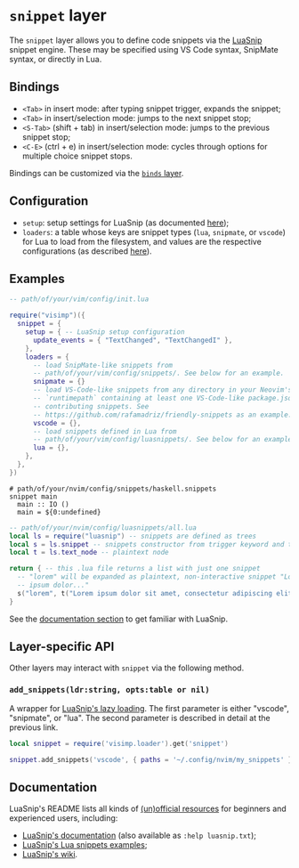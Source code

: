 # `snippet` layer

The `snippet` layer allows you to define code snippets via the
[LuaSnip](https://github.com/l3mon4d3/luasnip) snippet engine. These may be
specified using VS Code syntax, SnipMate syntax, or directly in Lua.

## Bindings

- `<Tab>` in insert mode: after typing snippet trigger, expands the snippet;
- `<Tab>` in insert/selection mode: jumps to the next snippet stop;
- `<S-Tab>` (shift + tab) in insert/selection mode: jumps to the previous
  snippet stop;
- `<C-E>` (ctrl + e) in insert/selection mode: cycles through options for
  multiple choice snippet stops.

Bindings can be customized via the [`binds` layer](./BINDS.md).

## Configuration

- `setup`: setup settings for LuaSnip (as documented
  [here](https://github.com/L3MON4D3/LuaSnip/blob/master/DOC.md#config-options));
- `loaders`: a table whose keys are snippet types (`lua`, `snipmate`, or
  `vscode`) for Lua to load from the filesystem, and values are the respective
  configurations (as described
  [here](https://github.com/L3MON4D3/LuaSnip/blob/master/DOC.md#loaders)).

## Examples

```lua
-- path/of/your/vim/config/init.lua

require("visimp")({
  snippet = {
    setup = { -- LuaSnip setup configuration
      update_events = { "TextChanged", "TextChangedI" },
    },
    loaders = {
      -- load SnipMate-like snippets from
      -- path/of/your/vim/config/snippets/. See below for an example.
      snipmate = {}
      -- load VS-Code-like snippets from any directory in your Neovim's
      -- `runtimepath` containing at least one VS-Code-like package.json
      -- contributing snippets. See
      -- https://github.com/rafamadriz/friendly-snippets as an example.
      vscode = {},
      -- load snippets defined in Lua from
      -- path/of/your/vim/config/luasnippets/. See below for an example.
      lua = {},
    },
  },
})
```

```snippets
# path/of/your/nvim/config/snippets/haskell.snippets
snippet main
  main :: IO ()
  main = ${0:undefined}
```

```lua
-- path/of/your/nvim/config/luasnippets/all.lua
local ls = require("luasnip") -- snippets are defined as trees
local s = ls.snippet -- snippets constructor from trigger keyword and tree
local t = ls.text_node -- plaintext node 

return { -- this .lua file returns a list with just one snippet
  -- "lorem" will be expanded as plaintext, non-interactive snippet "Lorem
  -- ipsum dolor..."
  s("lorem", t("Lorem ipsum dolor sit amet, consectetur adipiscing elit."))
}
```

See the [documentation section](#documentation) to get familiar with LuaSnip.

## Layer-specific API

Other layers may interact with `snippet` via the following method.

### `add_snippets(ldr:string, opts:table or nil)`

A wrapper for [LuaSnip's lazy loading](https://github.com/L3MON4D3/LuaSnip/blob/master/DOC.md#api-2).
The first parameter is either "vscode", "snipmate", or "lua". The second
parameter is described in detail at the previous link.

```lua
local snippet = require('visimp.loader').get('snippet')

snippet.add_snippets('vscode', { paths = '~/.config/nvim/my_snippets' })
```

## Documentation

LuaSnip's README lists all kinds of [(un)official resources](https://github.com/l3mon4d3/luasnip?tab=readme-ov-file#documentation)
for beginners and experienced users, including:

- [LuaSnip's documentation](https://github.com/L3MON4D3/LuaSnip/blob/master/DOC.md) (also available as `:help luasnip.txt`);
- [LuaSnip's Lua snippets examples](https://github.com/L3MON4D3/LuaSnip/blob/master/Examples/snippets.lua);
- [LuaSnip's wiki](https://github.com/L3MON4D3/LuaSnip/wiki).
